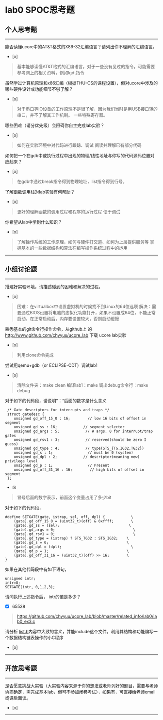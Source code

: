# lab0 SPOC思考题

## 个人思考题

---

能否读懂ucore中的AT&T格式的X86-32汇编语言？请列出你不理解的汇编语言。
- [x]  

>  基本能够读懂AT&T格式的汇编语言，对于一些没有见过的指令，可能需要参考网上的相关资料，例如lgdt指令

虽然学过计算机原理和x86汇编（根据THU-CS的课程设置），但对ucore中涉及的哪些硬件设计或功能细节不够了解？
- [x]  

> 对于串口等IO设备的工作原理不是很了解，因为我们当时是用USB接口转的串口，并不了解其工作机制。
> 一些特殊寄存器。


哪些困难（请分优先级）会阻碍你自主完成lab实验？
- [x]  

> 如何在实验环境中对代码进行跟踪、调试
> 阅读并理解已有部分代码

如何把一个在gdb中或执行过程中出现的物理/线性地址与你写的代码源码位置对应起来？
- [x]  

> 在gdb中通过break指令得到物理地址，list指令得到行号。

了解函数调用栈对lab实验有何帮助？
- [x] 

> 更好的理解函数的调用过程和程序的运行过程
> 便于调试 

你希望从lab中学到什么知识？
- [x]  

> 了解操作系统的工作原理，如何与硬件打交道、如何为上层提供服务等
> 掌握基本的一些数据结构和算法在编写操作系统过程中的运用

---

## 小组讨论题

---

搭建好实验环境，请描述碰到的困难和解决的过程。
- [x]  

> 困难：在virtualbox中设置虚拟机的时候找不到Linux的64位选项
> 解决：需要通过BIOS设置将电脑的虚拟化功能打开，如果不设置成64位，不能正常启动。在正常启动后，内存要设置较大，否则启动缓慢

熟悉基本的git命令行操作命令，从github上
的 http://www.github.com/chyyuu/ucore_lab 下载
ucore lab实验
- [x]  

> 利用clone命令完成

尝试用qemu+gdb（or ECLIPSE-CDT）调试lab1
- [x]   

> 清除文件夹：make clean 
> 编译lab1：make 
> 调出debug命令行：make debug

对于如下的代码段，请说明”：“后面的数字是什么含义
```
 /* Gate descriptors for interrupts and traps */
 struct gatedesc {
    unsigned gd_off_15_0 : 16;        // low 16 bits of offset in segment
    unsigned gd_ss : 16;            // segment selector
    unsigned gd_args : 5;            // # args, 0 for interrupt/trap gates
    unsigned gd_rsv1 : 3;            // reserved(should be zero I guess)
    unsigned gd_type : 4;            // type(STS_{TG,IG32,TG32})
    unsigned gd_s : 1;                // must be 0 (system)
    unsigned gd_dpl : 2;            // descriptor(meaning new) privilege level
    unsigned gd_p : 1;                // Present
    unsigned gd_off_31_16 : 16;        // high bits of offset in segment
 };
 ```

- [x]  

> 冒号后面的数字表示，前面这个变量占用了多少bit

对于如下的代码段，
```
#define SETGATE(gate, istrap, sel, off, dpl) {            \
    (gate).gd_off_15_0 = (uint32_t)(off) & 0xffff;        \
    (gate).gd_ss = (sel);                                \
    (gate).gd_args = 0;                                    \
    (gate).gd_rsv1 = 0;                                    \
    (gate).gd_type = (istrap) ? STS_TG32 : STS_IG32;    \
    (gate).gd_s = 0;                                    \
    (gate).gd_dpl = (dpl);                                \
    (gate).gd_p = 1;                                    \
    (gate).gd_off_31_16 = (uint32_t)(off) >> 16;        \
}
```
如果在其他代码段中有如下语句，
```
unsigned intr;
intr=8;
SETGATE(intr, 0,1,2,3);
```
请问执行上述指令后， intr的值是多少？

- [x]  65538

> https://github.com/chyyuu/ucore_lab/blob/master/related_info/lab0/lab0_ex3.c

请分析 [list.h](https://github.com/chyyuu/ucore_lab/blob/master/labcodes/lab2/libs/list.h)内容中大致的含义，并能include这个文件，利用其结构和功能编写一个数据结构链表操作的小C程序
- [x]  

> 

---

## 开放思考题

---

是否愿意挑战大实验（大实验内容来源于你的想法或老师列好的题目，需要与老师协商确定，需完成基本lab，但可不参加闭卷考试），如果有，可直接给老师email或课后面谈。
- [x]  

>  

---
